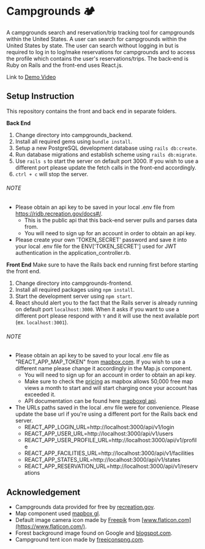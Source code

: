 # Campgrounds 🏕
A campgrounds search and reservation/trip tracking tool for campgrounds within the United States. A user can search for campgrounds within the United States by state. The user can search without logging in but is required to log in to log/make reservations for campgrounds and to access the profile which contains the user's reservations/trips. The back-end is Ruby on Rails and the front-end uses React.js.

Link to [Demo Video](https://youtu.be/W-MtbtqQpCY)

## Setup Instruction
This repository contains the front and back end in separate folders.

**Back End**
1. Change directory into campgrounds_backend.
2. Install all required gems using `bundle install`.
3. Setup a new PostgreSQL development database using `rails db:create`.
4. Run database migrations and establish scheme using `rails db:migrate`.
5. Use `rails s` to start the server on default port 3000. If you wish to use a different port please update the fetch calls in the front-end accordingly.
6. `ctrl + c` will stop the server.

###### NOTE
* Please obtain an api key to be saved in your local .env file from https://ridb.recreation.gov/docs#/.
  - This is the public api that this back-end server pulls and parses data from.
  - You will need to sign up for an account in order to obtain an api key.
* Please create your own 'TOKEN_SECRET' password and save it into your local .env file for the ENV['TOKEN_SECRET'] used for JWT authentication in the application_controller.rb.

**Front End**
Make sure to have the Rails back end running first before starting the front end.

1. Change directory into campgrounds-frontend.
2. Install all required packages using `npm install`.
3. Start the development server using `npm start`.
4. React should alert you to the fact that the Rails server is already running on default port `localhost:3000`. When it asks if you want to use a different port please respond with `Y` and it will use the next available port (ex. `localhost:3001`).

###### NOTE
* Please obtain an api key to be saved to your local .env file as "REACT_APP_MAP_TOKEN" from [mapbox.com](https://www.mapbox.com/). If you wish to use a different name please change it accordingly in the Map.js component.
  - You will need to sign up for an account in order to obtain an api key.
  - Make sure to check the [pricing](https://www.mapbox.com/pricing/) as mapbox allows 50,000 free map views a month to start and will start charging once your account has exceeded it.
  - API documentation can be found here [mapboxgl api](https://docs.mapbox.com/mapbox-gl-js/api/).
* The URLs paths saved in the local .env file were for convenience. Please update the base url if you're using a different port for the Rails back end server.
  - REACT_APP_LOGIN_URL=http://localhost:3000/api/v1/login
  - REACT_APP_USER_URL=http://localhost:3000/api/v1/users
  - REACT_APP_USER_PROFILE_URL=http://localhost:3000/api/v1/profile
  - REACT_APP_FACILITIES_URL=http://localhost:3000/api/v1/facilities
  - REACT_APP_STATES_URL=http://localhost:3000/api/v1/states
  - REACT_APP_RESERVATION_URL=http://localhost:3000/api/v1/reservations

## Acknowledgement
* Campgrounds data provided for free by [recreation.gov](https://ridb.recreation.gov/docs#/).
* Map component used [mapbox gl](https://docs.mapbox.com/mapbox-gl-js/api/).
* Default image camera icon made by [Freepik](https://www.freepik.com/) from [www.flaticon.com](https://www.flaticon.com/).
* Forest background image found on Google and [blogspot.com](https://newmobilephonephotos.blogspot.com/2018/07/green-tree-hd-background-pictures.html).
* Campground tent icon made by [freeiconspng.com](https://www.freeiconspng.com/img/13522).
